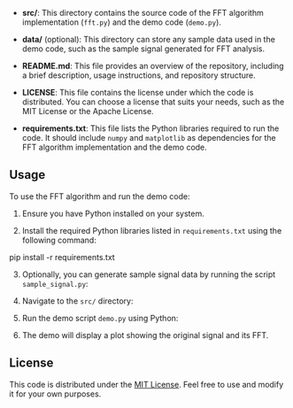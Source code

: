 
- **src/**: This directory contains the source code of the FFT algorithm implementation (`fft.py`) and the demo code (`demo.py`).

- **data/** (optional): This directory can store any sample data used in the demo code, such as the sample signal generated for FFT analysis.

- **README.md**: This file provides an overview of the repository, including a brief description, usage instructions, and repository structure.

- **LICENSE**: This file contains the license under which the code is distributed. You can choose a license that suits your needs, such as the MIT License or the Apache License.

- **requirements.txt**: This file lists the Python libraries required to run the code. It should include `numpy` and `matplotlib` as dependencies for the FFT algorithm implementation and the demo code.

## Usage

To use the FFT algorithm and run the demo code:

1. Ensure you have Python installed on your system.

2. Install the required Python libraries listed in `requirements.txt` using the following command:

pip install -r requirements.txt

3. Optionally, you can generate sample signal data by running the script `sample_signal.py`:

4. Navigate to the `src/` directory:

5. Run the demo script `demo.py` using Python:

6. The demo will display a plot showing the original signal and its FFT.

## License

This code is distributed under the [MIT License](LICENSE). Feel free to use and modify it for your own purposes.

